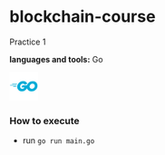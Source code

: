# blockchain-course

Practice 1

**languages and tools:**
Go

<p>
    <a href="https://go.dev/" target="_blank" rel="noreferrer">
        <img src="https://raw.githubusercontent.com/devicons/devicon/master/icons/go/go-original-wordmark.svg" alt="golang" width="50" height="50"/>
    </a>
</p>

### How to execute

-   run `go run main.go`

